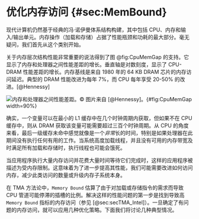 

# 优化内存访问 {#sec:MemBound}

现代计算机仍然基于经典的冯·诺伊曼体系结构构建，其中包括 CPU、内存和输入/输出单元。内存操作（加载和存储）占据了性能瓶颈和功耗的最大部分。毫无疑问，我们首先从这个类别开始。

关于内存层次结构性能非常重要的说法得到了图 @fig:CpuMemGap 的支持。它显示了内存和处理器之间性能差距的增长。垂直轴是对数刻度，显示了 CPU-DRAM 性能差距的增长。内存基线是来自 1980 年的 64 KB DRAM 芯片的内存访问延迟。典型的 DRAM 性能改进为每年 7%，而 CPU 每年享受 20-50% 的改进。[@Hennessy]

![内存和处理器之间性能差距。*© 图片来自 [@Hennessy]。*](../../img/memory-access-opts/ProcessorMemoryGap.png){#fig:CpuMemGap width=90%}

确实，一个变量可以在最小的 L1 缓存中在几个时钟周期内获取，但如果不在 CPU 缓存中，则从 DRAM 获取该变量可能需要超过三百个时钟周期。从 CPU 的角度来看，最后一级缓存未命中感觉就像是一个*非常*长的时间，特别是如果处理器在此期间没有执行任何有用的工作。当系统高度加载线程，并且没有可用的内存带宽及时满足所有加载和存储时，执行线程也可能会饿死。

当应用程序执行大量内存访问并花费大量时间等待它们完成时，这样的应用程序被描述为受内存限制。这意味着为了进一步提高其性能，我们可能需要改进如何访问内存，减少此类访问的数量或升级内存子系统本身。

在 TMA 方法论中，`Memory Bound` 估算了由于对加载或存储指令的需求而导致 CPU 管道可能停滞的插槽的比例。解决这样的性能问题的第一步是找到导致高 `Memory Bound` 指标的内存访问（参见 [@sec:secTMA_Intel]）。一旦确定了有问题的内存访问，就可以应用几种优化策略。下面我们将讨论几种典型情况。